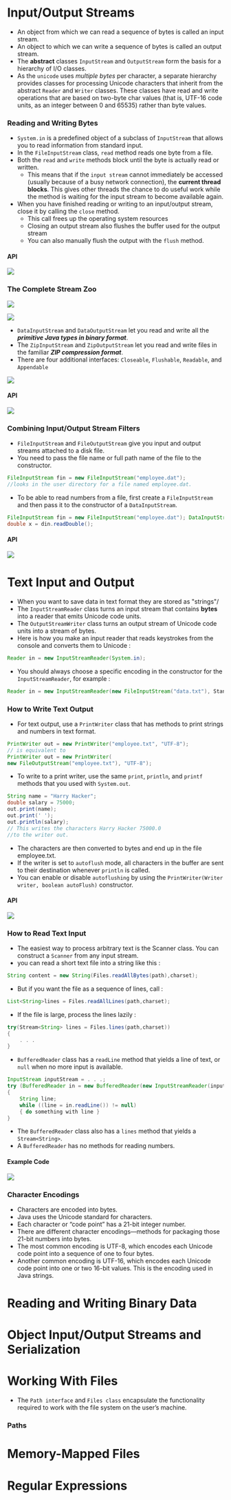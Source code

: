 # Input/Output Streams
- An object from which we can read a sequence of bytes is called an input stream.
- An object to which we can write a sequence of bytes is called an output stream.
- The **abstract** classes `InputStream` and `OutputStream` form the basis for a hierarchy of I/O classes.
- As the `unicode` uses *multiple bytes* per character, a separate hierarchy provides classes for processing Unicode characters that inherit from the abstract `Reader` and `Writer` classes. These classes have read and write operations that are based on two-byte char values (that is, UTF-16 code units, as an integer between 0 and 65535) rather than byte values.

### Reading and Writing Bytes
- `System.in` is a predefined object of a subclass of `InputStream` that allows you to read information from standard input.
- In the `FileInputStream` class, `read` method reads one byte from a file.
- Both the `read` and `write` methods block until the byte is actually read or written. 
	- This means that if the `input stream` cannot immediately be accessed (usually because of a busy network connection), the **current thread blocks**. This gives other threads the chance to do useful work while the method is waiting for the input stream to become available again.
- When you have finished reading or writing to an input/output stream, close it by calling the `close` method.
	- This call frees up the operating system resources
	- Closing an output stream also flushes the buffer used for the output stream
	- You can also manually flush the output with the `flush` method.

#### API

![](Pasted_image_20230813141455.png)

### The Complete Stream Zoo

![](Pasted_image_20230813141653.png)

![](Pasted_image_20230813141710.png)

- `DataInputStream` and `DataOutputStream` let you read and write all the ***primitive Java types in binary format***.
- The `ZipInputStream` and `ZipOutputStream` let you read and write files in the familiar ***ZIP compression format***.
- There are four additional interfaces: `Closeable`, `Flushable`, `Readable`, and `Appendable`

![](Pasted_image_20230813142430.png)

#### API

![](Pasted_image_20230813142535.png)

### Combining Input/Output Stream Filters
- `FileInputStream` and `FileOutputStream` give you input and output streams attached to a disk file.
- You need to pass the file name or full path name of the file to the constructor.
```Java
FileInputStream fin = new FileInputStream("employee.dat"); 
//looks in the user directory for a file named employee.dat.
```
- To be able to read numbers from a file, first create a `FileInputStream` and then pass it to the constructor of a `DataInputStream`.
```Java
FileInputStream fin = new FileInputStream("employee.dat"); DataInputStream din = new DataInputStream(fin); 
double x = din.readDouble();
```
#### API

![](Pasted_image_20230813161545.png)

# Text Input and Output
- When you want to save data in text format they are stored as "strings"/
- The `InputStreamReader` class turns an input stream that contains **bytes** into a reader that emits Unicode code units.
- The `OutputStreamWriter` class turns an output stream of Unicode code units into a stream of bytes.
- Here is how you make an input reader that reads keystrokes from the console and converts them to Unicode :
```Java
Reader in = new InputStreamReader(System.in);
```
- You should always choose a specific encoding in the constructor for the `InputStreamReader`, for example :
```Java
Reader in = new InputStreamReader(new FileInputStream("data.txt"), StandardCharsets.UTF_8);
```

### How to Write Text Output
- For text output, use a `PrintWriter` class that has methods to print strings and numbers in text format.
```Java
PrintWriter out = new PrintWriter("employee.txt", "UTF-8");
// is equivalent to 
PrintWriter out = new PrintWriter( 
new FileOutputStream("employee.txt"), "UTF-8");
```
- To write to a print writer, use the same `print`, `println`, and `printf` methods that you used with `System.out`.
```Java
String name = "Harry Hacker"; 
double salary = 75000; 
out.print(name); 
out.print(' '); 
out.println(salary);
// This writes the characters Harry Hacker 75000.0 
//to the writer out.
```
- The characters are then converted to bytes and end up in the file employee.txt.
- If the writer is set to `autoflush` mode, all characters in the buffer are sent to their destination whenever `println` is called.
- You can enable or disable `autoflushing` by using the `PrintWriter(Writer writer, boolean autoFlush)` constructor.
#### API

![](Pasted_image_20230813163359.png)

### How to Read Text Input
- The easiest way to process arbitrary text is the Scanner class. You can construct a `Scanner` from any input stream.
- you can read a short text file into a string like this :
```Java
String content = new String(Files.readAllBytes(path),charset);
```
- But if you want the file as a sequence of lines, call :
```Java
List<String>lines = Files.readAllLines(path,charset);
```
- If the file is large, process the lines lazily :
```Java
try(Stream<String> lines = Files.lines(path,charset))
{
	. . .
}
```
- `BufferedReader` class has a `readLine` method that yields a line of text, or `null` when no more input is available.
```Java
InputStream inputStream = . . .; 
try (BufferedReader in = new BufferedReader(new InputStreamReader(inputStream, StandardCharsets.UTF_8))) 
{ 
	String line; 
	while ((line = in.readLine()) != null) 
	{ do something with line } 
}
```
- The `BufferedReader` class also has a `lines` method that yields a `Stream<String>`.
- A `BufferedReader` has no methods for reading numbers.

#### Example Code

![](Pasted_image_20230813165351.png)

### Character Encodings
- Characters are encoded into bytes.
- Java uses the Unicode standard for characters.
- Each character or “code point” has a 21-bit integer number.
- There are different character encodings—methods for packaging those 21-bit numbers into bytes.
- The most common encoding is UTF-8, which encodes each Unicode code point into a sequence of one to four bytes.
- Another common encoding is UTF-16, which encodes each Unicode code point into one or two 16-bit values. This is the encoding used in Java strings.

# Reading and Writing Binary Data
# Object Input/Output Streams and Serialization
# Working With Files
- The `Path interface` and `Files class` encapsulate the functionality required to work with the file system on the user’s machine.
### Paths


# Memory-Mapped Files
# Regular Expressions
